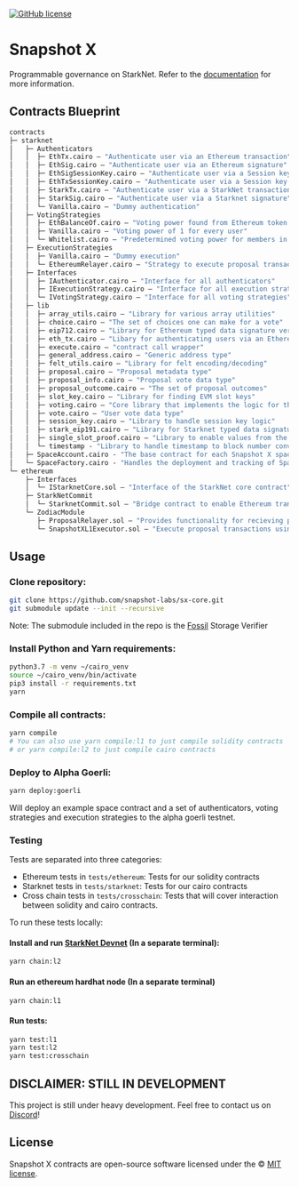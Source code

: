 [![GitHub license](https://img.shields.io/badge/license-MIT-blue.svg)](https://raw.githubusercontent.com/snapshot-labs/sx-core/master/LICENSE)

# Snapshot X

Programmable governance on StarkNet. Refer to the [documentation](https://docs.snapshotx.xyz) for more information.

## Contracts Blueprint
```ml
contracts
├─ starknet
│   ├─ Authenticators
│   │  ├─ EthTx.cairo — "Authenticate user via an Ethereum transaction"
│   │  ├─ EthSig.cairo — "Authenticate user via an Ethereum signature"
│   │  ├─ EthSigSessionKey.cairo — "Authenticate user via a Session key which has been authorized with an Ethereum signature"
│   │  ├─ EthTxSessionKey.cairo — "Authenticate user via a Session key which has been authorized with an Ethereum transaction"
│   │  ├─ StarkTx.cairo — "Authenticate user via a StarkNet transaction"
│   │  ├─ StarkSig.cairo — "Authenticate user via a Starknet signature"
│   │  └─ Vanilla.cairo — "Dummy authentication"
│   ├─ VotingStrategies
│   │  ├─ EthBalanceOf.cairo — "Voting power found from Ethereum token balances"
│   │  ├─ Vanilla.cairo — "Voting power of 1 for every user"
│   │  └─ Whitelist.cairo — "Predetermined voting power for members in a whitelist, otherwise zero"
│   ├─ ExecutionStrategies
│   │  ├─ Vanilla.cairo — "Dummy execution"
│   │  └─ EthereumRelayer.cairo — "Strategy to execute proposal transactions on Ethereum"
│   ├─ Interfaces
│   │  ├─ IAuthenticator.cairo — "Interface for all authenticators"
│   │  ├─ IExecutionStrategy.cairo — "Interface for all execution strategies"
│   │  └─ IVotingStrategy.cairo — "Interface for all voting strategies"
│   ├─ lib
│   │  ├─ array_utils.cairo — "Library for various array utilities"
│   │  ├─ choice.cairo — "The set of choices one can make for a vote"
│   │  ├─ eip712.cairo — "Library for Ethereum typed data signature verification"
│   │  ├─ eth_tx.cairo — "Libary for authenticating users via an Ethereum transaction"
│   │  ├─ execute.cairo — "contract call wrapper"
│   │  ├─ general_address.cairo — "Generic address type"
│   │  ├─ felt_utils.cairo — "Library for felt encoding/decoding"
│   │  ├─ proposal.cairo — "Proposal metadata type"
│   │  ├─ proposal_info.cairo — "Proposal vote data type"
│   │  ├─ proposal_outcome.cairo — "The set of proposal outcomes"
│   │  ├─ slot_key.cairo — "Library for finding EVM slot keys"
│   │  ├─ voting.cairo — "Core library that implements the logic for the space contract"
│   │  ├─ vote.cairo — "User vote data type"
│   │  ├─ session_key.cairo — "Library to handle session key logic"
│   │  ├─ stark_eip191.cairo — "Library for Starknet typed data signature verification"
│   │  ├─ single_slot_proof.cairo — "Library to enable values from the Ethereum state to be used for voting power"
│   │  └─ timestamp - "Library to handle timestamp to block number conversions within the single slot proof library"
│   ├─ SpaceAccount.cairo - "The base contract for each Snapshot X space"
│   └─ SpaceFactory.cairo - "Handles the deployment and tracking of Space contracts"
└─ ethereum 
    ├─ Interfaces
    │  └─ IStarknetCore.sol — "Interface of the StarkNet core contract"
    ├─ StarkNetCommit
    │  └─ StarknetCommit.sol — "Bridge contract to enable Ethereum transaction authentication"
    └─ ZodiacModule
       ├─ ProposalRelayer.sol — "Provides functionality for recieving proposal data from StarkNet"
       └─ SnapshotXL1Executor.sol — "Execute proposal transactions using a Gnosis Safe"
```

## Usage

### Clone repository:

```bash 
git clone https://github.com/snapshot-labs/sx-core.git
git submodule update --init --recursive
```
Note: The submodule included in the repo is the [Fossil](https://github.com/OilerNetwork/fossil) Storage Verifier

### Install Python and Yarn requirements: 

```bash
python3.7 -m venv ~/cairo_venv
source ~/cairo_venv/bin/activate
pip3 install -r requirements.txt
yarn
```

### Compile all contracts:

```bash
yarn compile
# You can also use yarn compile:l1 to just compile solidity contracts
# or yarn compile:l2 to just compile cairo contracts
```

### Deploy to Alpha Goerli:

```bash 
yarn deploy:goerli
```
Will deploy an example space contract and a set of authenticators, voting strategies and execution strategies to the alpha goerli testnet. 

### Testing

Tests are separated into three categories:

- Ethereum tests in `tests/ethereum`: Tests for our solidity contracts
- Starknet tests in `tests/starknet`: Tests for our cairo contracts
- Cross chain tests in `tests/crosschain`: Tests that will cover interaction between solidity and cairo contracts.

To run these tests locally: 

#### Install and run [StarkNet Devnet](https://github.com/Shard-Labs/starknet-devnet) (In a separate terminal):
```bash
yarn chain:l2
```

#### Run an ethereum hardhat node (In a separate terminal)

```bash
yarn chain:l1
```

#### Run tests:
```bash
yarn test:l1
yarn test:l2 
yarn test:crosschain
```

## DISCLAIMER: STILL IN DEVELOPMENT

This project is still under heavy development. Feel free to contact us on [Discord](https://discord.snapshot.org)!

## License

Snapshot X contracts are open-source software licensed under the © [MIT license](LICENSE).

